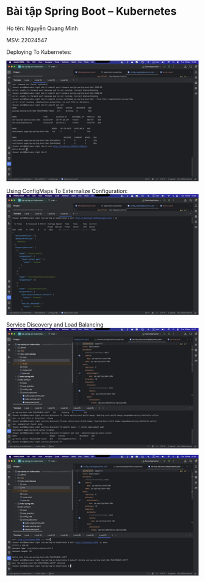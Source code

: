# Bài tập Spring Boot – Kubernetes

Họ tên: Nguyễn Quang Minh

MSV: 22024547

Deploying To Kubernetes:

![3.png](img/3.png)

Using ConfigMaps To Externalize Configuration:
![4.png](img/4.png)

Service Discovery and Load Balancing
![5.png](img/5.png)

![6.png](img/6.png)
